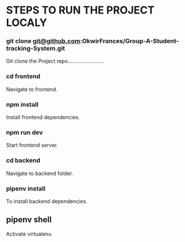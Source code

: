 # STEPS TO RUN THE PROJECT LOCALY

### git clone git@github.com:OkwirFrances/Group-A-Student-tracking-System.git 
Git clone the Project repo........................

### cd frontend
Navigate to frontend.

### npm install
Install  frontend dependencies.
### npm run dev
Start frontend server.

### cd backend
Navigate to backend folder.

### pipenv install
To install backend dependencies.
## pipenv shell
Activate virtualenv.
